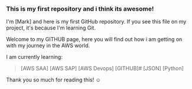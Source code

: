 ### This is my first repository and i think its awesome!

I'm [Mark] and here is my first GitHub repository.
If you see this file on my project, it's because I'm learning Git.

Welcome to my GITHUB page, here you will find out how i am getting on with my  journey in the AWS world.

I am currently learning:

> [AWS SAA]
> [AWS SAP]
> [AWS Devops]
> [GITHUB]#
> [JSON]
> [Python]


Thank you so much for reading this! ☺
